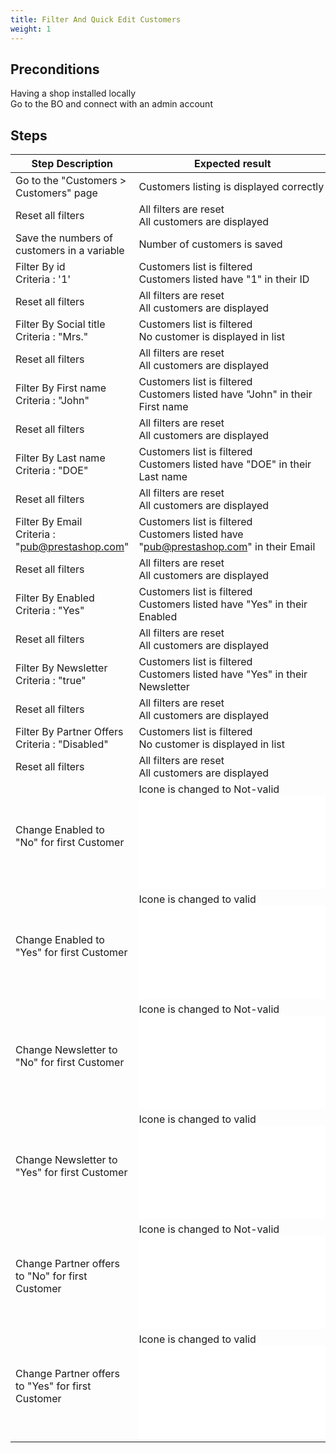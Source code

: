 ```yaml
---
title: Filter And Quick Edit Customers
weight: 1
---
```


## Preconditions

Having a shop installed locally\
Go to the BO and connect with an admin account
## Steps
| Step Description | Expected result |
| ----- | ----- |
| Go to the "Customers > Customers" page | Customers listing is displayed correctly |
| Reset all filters | All filters are reset<br>All customers are displayed |
| Save the numbers of customers in a variable | Number of customers is saved |
| Filter By id <br>Criteria : '1' | Customers list is filtered<br>Customers listed have "1" in their ID |
| Reset all filters | All filters are reset<br>All customers are displayed |
| Filter By Social title<br>Criteria : "Mrs." | Customers list is filtered<br>No customer is displayed in list |
| Reset all filters | All filters are reset<br>All customers are displayed |
| Filter By First name<br>Criteria : "John" | Customers list is filtered<br>Customers listed have "John" in their First name |
| Reset all filters | All filters are reset<br>All customers are displayed |
| Filter By Last name<br>Criteria : "DOE" | Customers list is filtered<br>Customers listed have "DOE" in their Last name |
| Reset all filters | All filters are reset<br>All customers are displayed |
| Filter By Email<br>Criteria : "pub@prestashop.com" | Customers list is filtered<br>Customers listed have "pub@prestashop.com" in their Email |
| Reset all filters | All filters are reset<br>All customers are displayed |
| Filter By Enabled<br>Criteria : "Yes" | Customers list is filtered<br>Customers listed have "Yes" in their Enabled |
| Reset all filters | All filters are reset<br>All customers are displayed |
| Filter By Newsletter<br>Criteria : "true" | Customers list is filtered<br>Customers listed have "Yes" in their Newsletter |
| Reset all filters | All filters are reset<br>All customers are displayed |
| Filter By Partner Offers<br>Criteria : "Disabled" | Customers list is filtered<br>No customer is displayed in list |
| Reset all filters | All filters are reset<br>All customers are displayed |
| Change Enabled to "No" for first Customer | Icone is changed to Not-valid<br>![](index.php?/attachments/get/1) |
| Change Enabled to "Yes" for first Customer | Icone is changed to valid<br>![](index.php?/attachments/get/2) |
| Change Newsletter to "No" for first Customer | Icone is changed to Not-valid<br>![](index.php?/attachments/get/1) |
| Change Newsletter to "Yes" for first Customer | Icone is changed to valid<br>![](index.php?/attachments/get/2) |
| Change Partner offers to "No" for first Customer | Icone is changed to Not-valid<br>![](index.php?/attachments/get/1) |
| Change Partner offers to "Yes" for first Customer | Icone is changed to valid<br>![](index.php?/attachments/get/2) |
